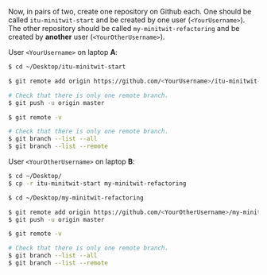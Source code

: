 Now, in pairs of two, create one repository on Github each. One should be called `itu-minitwit-start` and be created by one user (`<YourUsername>`). The other repository should be called `my-minitwit-refactoring` and be created by **another** user (`<YourOtherUsername>`).


User `<YourUsername>` on laptop **A**:

```bash
$ cd ~/Desktop/itu-minitwit-start

$ git remote add origin https://github.com/<YourUsername>/itu-minitwit-start.git

# Check that there is only one remote branch.
$ git push -u origin master

$ git remote -v

# Check that there is only one remote branch.
$ git branch --list --all
$ git branch --list --remote
```


User `<YourOtherUsername>` on laptop **B**:

```bash
$ cd ~/Desktop/
$ cp -r itu-minitwit-start my-minitwit-refactoring

$ cd ~/Desktop/my-minitwit-refactoring

$ git remote add origin https://github.com/<YourOtherUsername>/my-minitwit-refactoring.git
$ git push -u origin master

$ git remote -v

# Check that there is only one remote branch.
$ git branch --list --all
$ git branch --list --remote
```